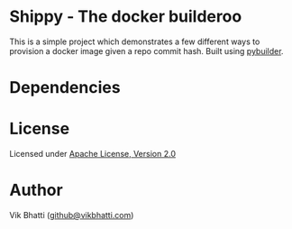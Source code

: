 Shippy - The docker builderoo
=============================

This is a simple project which demonstrates a few different ways to provision a docker image given a repo commit hash. Built using [pybuilder](http://pybuilder.github.com).


# Dependencies



# License

Licensed under [Apache License, Version 2.0](http://www.apache.org/licenses/LICENSE-2.0.html)

# Author

Vik Bhatti (github@vikbhatti.com)
